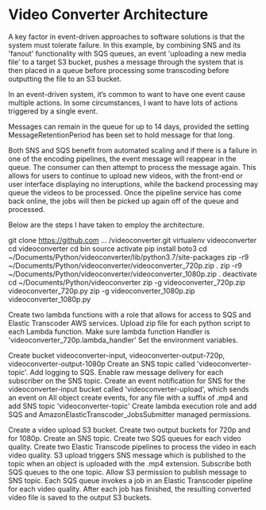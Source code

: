 # Video Converter Architecture

A key factor in event-driven approaches to software solutions is that the system must tolerate failure. In this example, by combining SNS and its 'fanout' functionality with SQS queues, an event 'uploading a new media file' to a target S3 bucket, pushes a message through the system that is then placed in a queue before processing some transcoding before outputting the file to an S3 bucket.

In an event-driven system, it’s common to want to have one event cause multiple actions. In some circumstances, I want to have lots of actions triggered by a single event.

Messages can remain in the queue for up to 14 days, provided the setting MessageRetentionPeriod has been set to hold message for that long.

Both SNS and SQS benefit from automated scaling and if there is a failure in one of the encoding pipelines, the event message will reappear in the queue. The consumer can then attempt to process the message again. This allows for users to continue to upload new videos, with the front-end or user interface displaying no interuptions, while the backend processing may queue the videos to be processed. Once the pipeline service has come back online, the jobs will then be picked up again off of the queue and processed.

Below are the steps I have taken to employ the architecture.



git clone https://github.com … /videoconverter.git
virtualenv videoconverter
cd videoconverter
cd bin
source activate
pip install boto3
cd ~/Documents/Python/videoconverter/lib/python3.7/site-packages
zip -r9 ~/Documents/Python/videoconverter/videoconverter_720p.zip .
zip -r9 ~/Documents/Python/videoconverter/videoconverter_1080p.zip .
deactivate
cd ~/Documents/Python/videoconverter
zip -g videoconverter_720p.zip videoconverter_720p.py
zip -g videoconverter_1080p.zip videoconverter_1080p.py

Create two lambda functions with a role that allows for access to SQS and Elastic Transcoder AWS services.
Upload zip file for each python script to each Lambda function.
Make sure lambda function Handler is 'videoconverter_720p.lambda_handler'
Set the environment variables.

Create bucket videoconverter-input, videoconverter-output-720p, videoconverter-output-1080p
Create an SNS topic called 'videoconverter-topic'. Add logging to SQS.
Enable raw message delivery for each subscriber on the SNS topic.
Create an event notification for SNS for the videoconverter-input bucket called 'videoconverter-upload', which sends an event on All object create events, for any file with a suffix of .mp4 and add SNS topic 'videoconverter-topic'
Create lambda execution role and add SQS and AmazonElasticTranscoder_JobsSubmitter managed permissions.



Create a video upload S3 bucket. Create two output buckets for 720p and for 1080p. Create an SNS topic. Create two SQS queues for each video quality. Create two Elastic Transcode pipelines to process the video in each video quality.
S3 upload triggers SNS message which is published to the topic when an object is uploaded with the .mp4 extension.
Subscribe both SQS queues to the one topic.
Allow S3 permission to publish message to SNS topic.
Each SQS queue invokes a job in an Elastic Transcoder pipeline for each video quality.
After each job has finished, the resulting converted video file is saved to the output S3 buckets.
